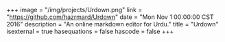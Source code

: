 +++
image = "/img/projects/Urdown.png"
link = "https://github.com/hazrmard/Urdown"
date = "Mon Nov 1 00:00:00 CST 2016"
description = "An online markdown editor for Urdu."
title = "Urdown"
isexternal = true
hasequations = false
hascode = false
+++
